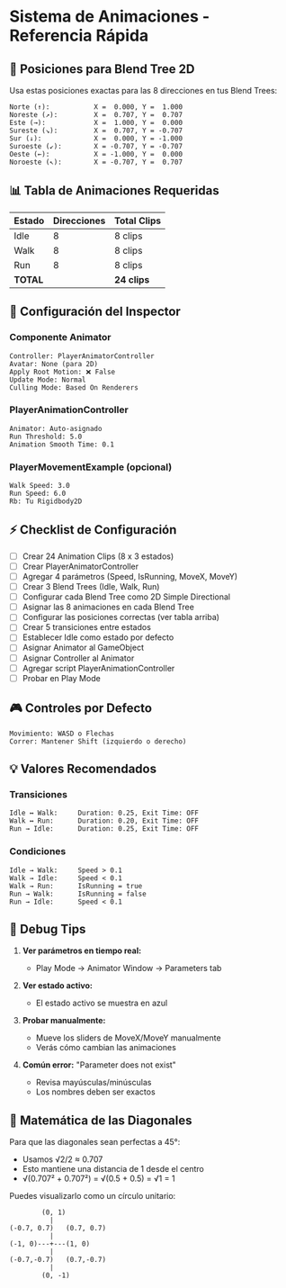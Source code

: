 # Sistema de Animaciones - Referencia Rápida

## 🎯 Posiciones para Blend Tree 2D

Usa estas posiciones exactas para las 8 direcciones en tus Blend Trees:

```
Norte (↑):           X =  0.000, Y =  1.000
Noreste (↗):         X =  0.707, Y =  0.707
Este (→):            X =  1.000, Y =  0.000
Sureste (↘):         X =  0.707, Y = -0.707
Sur (↓):             X =  0.000, Y = -1.000
Suroeste (↙):        X = -0.707, Y = -0.707
Oeste (←):           X = -1.000, Y =  0.000
Noroeste (↖):        X = -0.707, Y =  0.707
```

## 📊 Tabla de Animaciones Requeridas

| Estado | Direcciones | Total Clips |
|--------|-------------|-------------|
| Idle   | 8           | 8 clips     |
| Walk   | 8           | 8 clips     |
| Run    | 8           | 8 clips     |
| **TOTAL** |         | **24 clips** |

## 🔧 Configuración del Inspector

### Componente Animator
```
Controller: PlayerAnimatorController
Avatar: None (para 2D)
Apply Root Motion: ❌ False
Update Mode: Normal
Culling Mode: Based On Renderers
```

### PlayerAnimationController
```
Animator: Auto-asignado
Run Threshold: 5.0
Animation Smooth Time: 0.1
```

### PlayerMovementExample (opcional)
```
Walk Speed: 3.0
Run Speed: 6.0
Rb: Tu Rigidbody2D
```

## ⚡ Checklist de Configuración

- [ ] Crear 24 Animation Clips (8 x 3 estados)
- [ ] Crear PlayerAnimatorController
- [ ] Agregar 4 parámetros (Speed, IsRunning, MoveX, MoveY)
- [ ] Crear 3 Blend Trees (Idle, Walk, Run)
- [ ] Configurar cada Blend Tree como 2D Simple Directional
- [ ] Asignar las 8 animaciones en cada Blend Tree
- [ ] Configurar las posiciones correctas (ver tabla arriba)
- [ ] Crear 5 transiciones entre estados
- [ ] Establecer Idle como estado por defecto
- [ ] Asignar Animator al GameObject
- [ ] Asignar Controller al Animator
- [ ] Agregar script PlayerAnimationController
- [ ] Probar en Play Mode

## 🎮 Controles por Defecto

```
Movimiento: WASD o Flechas
Correr: Mantener Shift (izquierdo o derecho)
```

## 💡 Valores Recomendados

### Transiciones
```
Idle ↔ Walk:     Duration: 0.25, Exit Time: OFF
Walk ↔ Run:      Duration: 0.20, Exit Time: OFF
Run → Idle:      Duration: 0.25, Exit Time: OFF
```

### Condiciones
```
Idle → Walk:     Speed > 0.1
Walk → Idle:     Speed < 0.1
Walk → Run:      IsRunning = true
Run → Walk:      IsRunning = false
Run → Idle:      Speed < 0.1
```

## 🐛 Debug Tips

1. **Ver parámetros en tiempo real:**
   - Play Mode → Animator Window → Parameters tab

2. **Ver estado activo:**
   - El estado activo se muestra en azul

3. **Probar manualmente:**
   - Mueve los sliders de MoveX/MoveY manualmente
   - Verás cómo cambian las animaciones

4. **Común error:** "Parameter does not exist"
   - Revisa mayúsculas/minúsculas
   - Los nombres deben ser exactos

## 📐 Matemática de las Diagonales

Para que las diagonales sean perfectas a 45°:
- Usamos √2/2 ≈ 0.707
- Esto mantiene una distancia de 1 desde el centro
- √(0.707² + 0.707²) = √(0.5 + 0.5) = √1 = 1

Puedes visualizarlo como un círculo unitario:
```
        (0, 1)
          |
(-0.7, 0.7)   (0.7, 0.7)
          |
(-1, 0)---+---(1, 0)
          |
(-0.7,-0.7)   (0.7,-0.7)
          |
        (0, -1)
```
